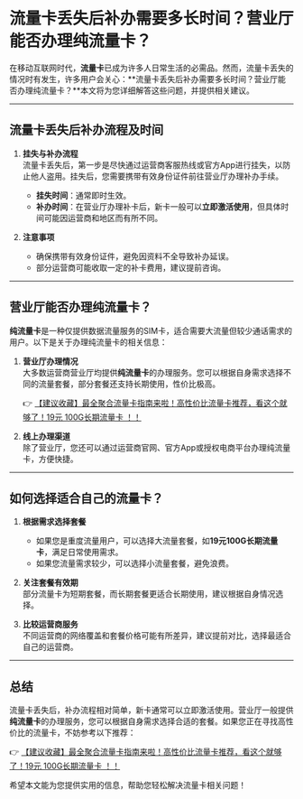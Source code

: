 # 流量卡丢失后补办需要多长时间？营业厅能否办理纯流量卡？

在移动互联网时代，**流量卡**已成为许多人日常生活的必需品。然而，流量卡丢失的情况时有发生，许多用户会关心：**流量卡丢失后补办需要多长时间？营业厅能否办理纯流量卡？**本文将为您详细解答这些问题，并提供相关建议。

---

## 流量卡丢失后补办流程及时间

1. **挂失与补办流程**  
   流量卡丢失后，第一步是尽快通过运营商客服热线或官方App进行挂失，以防止他人盗用。挂失后，您需要携带有效身份证件前往营业厅办理补办手续。  
   - **挂失时间**：通常即时生效。  
   - **补办时间**：在营业厅办理补卡后，新卡一般可以**立即激活使用**，但具体时间可能因运营商和地区而有所不同。

2. **注意事项**  
   - 确保携带有效身份证件，避免因资料不全导致补办延误。  
   - 部分运营商可能收取一定的补卡费用，建议提前咨询。

---

## 营业厅能否办理纯流量卡？

**纯流量卡**是一种仅提供数据流量服务的SIM卡，适合需要大流量但较少通话需求的用户。以下是关于办理纯流量卡的相关信息：

1. **营业厅办理情况**  
   大多数运营商营业厅均提供**纯流量卡**的办理服务。您可以根据自身需求选择不同的流量套餐，部分套餐还支持长期使用，性价比极高。

   👉 [【建议收藏】最全聚合流量卡指南来啦！高性价比流量卡推荐，看这个就够了！19元 100G长期流量卡 ！！](https://bit.ly/Liuliangka)

2. **线上办理渠道**  
   除了营业厅，您还可以通过运营商官网、官方App或授权电商平台办理纯流量卡，方便快捷。

---

## 如何选择适合自己的流量卡？

1. **根据需求选择套餐**  
   - 如果您是重度流量用户，可以选择大流量套餐，如**19元100G长期流量卡**，满足日常使用需求。  
   - 如果您流量需求较少，可以选择小流量套餐，避免浪费。

2. **关注套餐有效期**  
   部分流量卡为短期套餐，而长期套餐更适合长期使用，建议根据自身情况选择。

3. **比较运营商服务**  
   不同运营商的网络覆盖和套餐价格可能有所差异，建议提前对比，选择最适合自己的运营商。

---

## 总结

流量卡丢失后，补办流程相对简单，新卡通常可以立即激活使用。营业厅一般提供**纯流量卡**的办理服务，您可以根据自身需求选择合适的套餐。如果您正在寻找高性价比的流量卡，不妨参考以下推荐：

👉 [【建议收藏】最全聚合流量卡指南来啦！高性价比流量卡推荐，看这个就够了！19元 100G长期流量卡 ！！](https://bit.ly/Liuliangka)

希望本文能为您提供实用的信息，帮助您轻松解决流量卡相关问题！